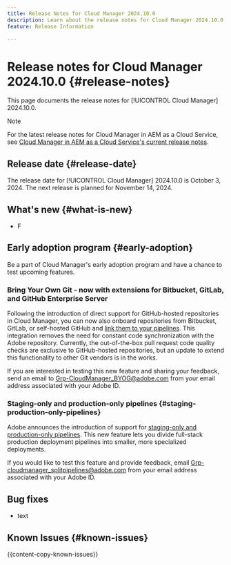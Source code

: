 ```yaml
---
title: Release Notes for Cloud Manager 2024.10.0
description: Learn about the release notes for Cloud Manager 2024.10.0.
feature: Release Information

---
```

# Release notes for Cloud Manager 2024.10.0 {#release-notes}

This page documents the release notes for [!UICONTROL Cloud Manager] 2024.10.0.

>[!NOTE]
>
>For the latest release notes for Cloud Manager in AEM as a Cloud Service, see [Cloud Manager in AEM as a Cloud Service's current release notes](https://experienceleague.adobe.com/en/docs/experience-manager-cloud-service/content/release-notes/cloud-manager/current).

## Release date {#release-date}

<!-- SAVE FOR FUTURE POSSIBLE USE No notable bugs or features for the September release of Cloud Manager. -->

The release date for [!UICONTROL Cloud Manager] 2024.10.0 is October 3, 2024. The next release is planned for November 14, 2024.


## What's new {#what-is-new}

* F

## Early adoption program {#early-adoption}

Be a part of Cloud Manager's early adoption program and have a chance to test upcoming features.

### Bring Your Own Git - now with extensions for Bitbucket, GitLab, and GitHub Enterprise Server

Following the introduction of direct support for GitHub-hosted repositories in Cloud Manager, you can now also onboard repositories from Bitbucket, GitLab, or self-hosted GitHub and [link them to your pipelines](/help/managing-code/private-repositories.md#pipelines). This integration removes the need for constant code synchronization with the Adobe repository. Currently, the out-of-the-box pull request code quality checks are exclusive to GitHub-hosted repositories, but an update to extend this functionality to other Git vendors is in the works.

If you are interested in testing this new feature and sharing your feedback, send an email to [Grp-CloudManager_BYOG@adobe.com](mailto:Grp-CloudManager_BYOG.com) from your email address associated with your Adobe ID.

### Staging-only and production-only pipelines {#staging-production-only-pipelines}

Adobe announces the introduction of support for [staging-only and production-only pipelines](/help/using/stage-prod-only.md). This new feature lets you divide full-stack production deployment pipelines into smaller, more specialized deployments.

If you would like to test this feature and provide feedback, email [Grp-cloudmanager_splitpipelines@adobe.com](mailto:Grp-cloudmanager_splitpipelines@adobe.com) from your email address associated with your Adobe ID.

## Bug fixes

* text

## Known Issues {#known-issues}

{{content-copy-known-issues}}